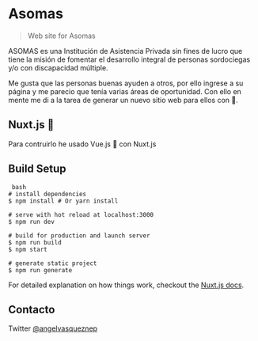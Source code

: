 # Asomas

> Web site for Asomas

ASOMAS es una Institución de Asistencia Privada sin fines de lucro que tiene la misión de fomentar el desarrollo integral de personas sordociegas y/o con discapacidad múltiple.

Me gusta que las personas buenas ayuden a otros, por ello ingrese a su página y me parecio que tenía varias áreas de oportunidad. Con ello en mente me di a la tarea de generar un nuevo sitio web para ellos con 💜.


## Nuxt.js 🚀

Para contruirlo he usado Vue.js 💚 con Nuxt.js

## Build Setup

```
 bash
# install dependencies
$ npm install # Or yarn install

# serve with hot reload at localhost:3000
$ npm run dev

# build for production and launch server
$ npm run build
$ npm start

# generate static project
$ npm run generate

```

For detailed explanation on how things work, checkout the [Nuxt.js docs](https://github.com/nuxt/nuxt.js).


## Contacto

Twitter [@angelvasqueznep](https://twitter.com/@angelvasqueznep)